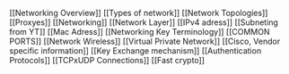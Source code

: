 [[Networking Overview]]
[[Types of network]]
[[Network Topologies]]
[[Proxyes]]
[[Networking]]
[[Network Layer]]
[[IPv4 adress]]
[[Subneting from YT]]
[[Mac Adress]]
[[Networking Key Terminology]]
[[COMMON PORTS]]
[[Network Wireless]]
[[Virtual Private Network]]
[[Cisco, Vendor specific information]]
[[Key Exchange mechanism]]
[[Authentication Protocols]]
[[TCPxUDP Connections]]
[[Fast crypto]]